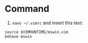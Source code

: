 # Command
1. `nano ~/.vimrc` and insert this text:
```
source $VIMRUNTIME/mswin.vim
behave mswin 
```
